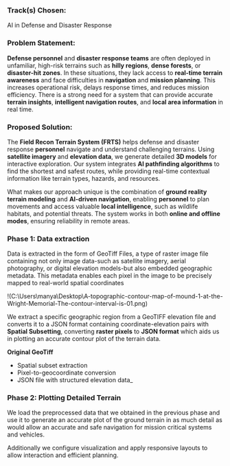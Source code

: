### Track(s) Chosen:
AI in Defense and Disaster Response

### Problem Statement:
**Defense personnel** and **disaster response teams** are often deployed in unfamiliar, high-risk terrains such as **hilly regions**, **dense forests**, or **disaster-hit zones**. In these situations, they lack access to **real-time terrain awareness** and face difficulties in **navigation** and **mission planning**. This increases operational risk, delays response times, and reduces mission efficiency. There is a strong need for a system that can provide accurate **terrain insights**, **intelligent navigation routes**, and **local area information** in real time.

### Proposed Solution:
The **Field Recon Terrain System (FRTS)** helps defense and disaster response **personnel** navigate and understand challenging terrains. Using **satellite imagery** and **elevation data**, we generate detailed **3D models** for interactive exploration. Our system integrates **AI pathfinding algorithms** to find the shortest and safest routes, while providing real-time contextual information like terrain types, hazards, and resources.

What makes our approach unique is the combination of **ground reality terrain modeling** and **AI-driven navigation**, enabling **personnel** to plan movements and access valuable **local intelligence**, such as wildlife habitats, and potential threats. The system works in both **online and offline modes**, ensuring reliability in remote areas.

### Phase 1: Data extraction
Data is extracted in the form of GeoTiff Files, a type of raster image file containing not only image data-such as satellite imagery, aerial photography, or digital elevation models-but also embedded geographic metadata. This metadata enables each pixel in the image to be precisely mapped to real-world spatial coordinates

!(C:\Users\manya\Desktop\A-topographic-contour-map-of-mound-1-at-the-Wright-Memorial-The-contour-interval-is-01.png)

We extract a specific geographic region from a GeoTIFF elevation file and converts it to a JSON format containing coordinate-elevation pairs with **Spatial Subsetting**, converting **raster pixels** to **JSON format** which aids us in plotting an accurate contour plot of the terrain data.

**Original GeoTiff**
- Spatial subset extraction
- Pixel-to-geocoordinate conversion
- JSON file with structured elevation data_

### Phase 2: Plotting Detailed Terrain 

We load the preprocessed data that we obtained in the previous phase and use it to generate an accurate plot of the ground terrain in as much detail as would allow an accurate and safe navigation for mission critical systems and vehicles.

Additionally we configure visualization and apply responsive layouts to allow interaction and efficient planning.








